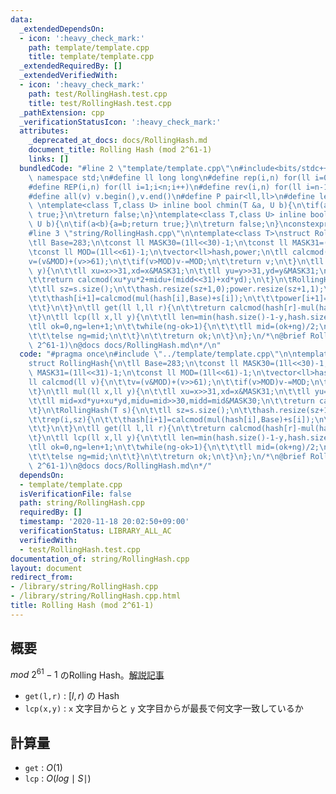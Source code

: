 ```yaml
---
data:
  _extendedDependsOn:
  - icon: ':heavy_check_mark:'
    path: template/template.cpp
    title: template/template.cpp
  _extendedRequiredBy: []
  _extendedVerifiedWith:
  - icon: ':heavy_check_mark:'
    path: test/RollingHash.test.cpp
    title: test/RollingHash.test.cpp
  _pathExtension: cpp
  _verificationStatusIcon: ':heavy_check_mark:'
  attributes:
    _deprecated_at_docs: docs/RollingHash.md
    document_title: Rolling Hash (mod 2^61-1)
    links: []
  bundledCode: "#line 2 \"template/template.cpp\"\n#include<bits/stdc++.h>\nusing\
    \ namespace std;\n#define ll long long\n#define rep(i,n) for(ll i=0;i<n;i++)\n\
    #define REP(i,n) for(ll i=1;i<n;i++)\n#define rev(i,n) for(ll i=n-1;i>=0;i--)\n\
    #define all(v) v.begin(),v.end()\n#define P pair<ll,ll>\n#define len(s) (ll)s.size()\n\
    \ \ntemplate<class T,class U> inline bool chmin(T &a, U b){\n\tif(a>b){a=b;return\
    \ true;}\n\treturn false;\n}\ntemplate<class T,class U> inline bool chmax(T &a,\
    \ U b){\n\tif(a<b){a=b;return true;}\n\treturn false;\n}\nconstexpr ll inf = 3e18;\n\
    #line 3 \"string/RollingHash.cpp\"\n\ntemplate<class T>\nstruct RollingHash{\n\
    \tll Base=283;\n\tconst ll MASK30=(1ll<<30)-1;\n\tconst ll MASK31=(1ll<<31)-1;\n\
    \tconst ll MOD=(1ll<<61)-1;\n\tvector<ll>hash,power;\n\tll calcmod(ll v){\n\t\t\
    v=(v&MOD)+(v>>61);\n\t\tif(v>MOD)v-=MOD;\n\t\treturn v;\n\t}\n\tll mul(ll x,ll\
    \ y){\n\t\tll xu=x>>31,xd=x&MASK31;\n\t\tll yu=y>>31,yd=y&MASK31;\n\t\tll mid=xd*yu+xu*yd,midu=mid>>30,midd=mid&MASK30;\n\
    \t\treturn calcmod(xu*yu*2+midu+(midd<<31)+xd*yd);\n\t}\n\tRollingHash(T s){\n\
    \t\tll sz=s.size();\n\t\thash.resize(sz+1,0);power.resize(sz+1,1);\n\t\trep(i,sz){\n\
    \t\t\thash[i+1]=calcmod(mul(hash[i],Base)+s[i]);\n\t\t\tpower[i+1]=calcmod(mul(power[i],Base));\n\
    \t\t}\n\t}\n\tll get(ll l,ll r){\n\t\treturn calcmod(hash[r]-mul(hash[l],power[r-l])+MOD);\n\
    \t}\n\tll lcp(ll x,ll y){\n\t\tll len=min(hash.size()-1-y,hash.size()-1-x);\n\t\
    \tll ok=0,ng=len+1;\n\t\twhile(ng-ok>1){\n\t\t\tll mid=(ok+ng)/2;\n\t\t\tif(get(x,x+mid)==get(y,y+mid))ok=mid;\n\
    \t\t\telse ng=mid;\n\t\t}\n\t\treturn ok;\n\t}\n};\n/*\n@brief Rolling Hash (mod\
    \ 2^61-1)\n@docs docs/RollingHash.md\n*/\n"
  code: "#pragma once\n#include \"../template/template.cpp\"\n\ntemplate<class T>\n\
    struct RollingHash{\n\tll Base=283;\n\tconst ll MASK30=(1ll<<30)-1;\n\tconst ll\
    \ MASK31=(1ll<<31)-1;\n\tconst ll MOD=(1ll<<61)-1;\n\tvector<ll>hash,power;\n\t\
    ll calcmod(ll v){\n\t\tv=(v&MOD)+(v>>61);\n\t\tif(v>MOD)v-=MOD;\n\t\treturn v;\n\
    \t}\n\tll mul(ll x,ll y){\n\t\tll xu=x>>31,xd=x&MASK31;\n\t\tll yu=y>>31,yd=y&MASK31;\n\
    \t\tll mid=xd*yu+xu*yd,midu=mid>>30,midd=mid&MASK30;\n\t\treturn calcmod(xu*yu*2+midu+(midd<<31)+xd*yd);\n\
    \t}\n\tRollingHash(T s){\n\t\tll sz=s.size();\n\t\thash.resize(sz+1,0);power.resize(sz+1,1);\n\
    \t\trep(i,sz){\n\t\t\thash[i+1]=calcmod(mul(hash[i],Base)+s[i]);\n\t\t\tpower[i+1]=calcmod(mul(power[i],Base));\n\
    \t\t}\n\t}\n\tll get(ll l,ll r){\n\t\treturn calcmod(hash[r]-mul(hash[l],power[r-l])+MOD);\n\
    \t}\n\tll lcp(ll x,ll y){\n\t\tll len=min(hash.size()-1-y,hash.size()-1-x);\n\t\
    \tll ok=0,ng=len+1;\n\t\twhile(ng-ok>1){\n\t\t\tll mid=(ok+ng)/2;\n\t\t\tif(get(x,x+mid)==get(y,y+mid))ok=mid;\n\
    \t\t\telse ng=mid;\n\t\t}\n\t\treturn ok;\n\t}\n};\n/*\n@brief Rolling Hash (mod\
    \ 2^61-1)\n@docs docs/RollingHash.md\n*/"
  dependsOn:
  - template/template.cpp
  isVerificationFile: false
  path: string/RollingHash.cpp
  requiredBy: []
  timestamp: '2020-11-18 20:02:50+09:00'
  verificationStatus: LIBRARY_ALL_AC
  verifiedWith:
  - test/RollingHash.test.cpp
documentation_of: string/RollingHash.cpp
layout: document
redirect_from:
- /library/string/RollingHash.cpp
- /library/string/RollingHash.cpp.html
title: Rolling Hash (mod 2^61-1)
---
```

## 概要

$mod\ 2^{61}-1$ のRolling Hash。[解説記事](https://qiita.com/keymoon/items/11fac5627672a6d6a9f6)

- ```get(l,r)``` : $[l,r)$ の Hash
- ```lcp(x,y)``` : ```x``` 文字目からと ```y``` 文字目からが最長で何文字一致しているか

## 計算量

- ```get``` : $O(1)$
- ```lcp``` : $O(log \mid S \mid)$